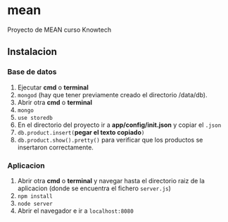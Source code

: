 # mean
Proyecto de MEAN curso Knowtech
## Instalacion
### Base de datos
1. Ejecutar __cmd__ o __terminal__
2. `mongod` (hay que tener previamente creado el directorio /data/db).
3. Abrir otra __cmd__ o __terminal__
4. `mongo`
5. `use storedb`
6. En el directorio del proyecto ir a __app/config/init.json__ y copiar el `.json`
7. `db.product.insert(`__pegar el texto copiado__`)`
8. `db.product.show().pretty()` para verificar que los productos se insertaron correctamente.
### Aplicacion
1. Abrir otra __cmd__ o __terminal__ y navegar hasta el directorio raiz de la aplicacion (donde se encuentra el fichero `server.js`)
2. `npm install`
3. `node server`
4. Abrir el navegador e ir a `localhost:8080`
